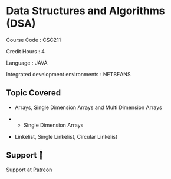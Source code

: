 # Data Structures and Algorithms (DSA)

Course Code : CSC211  

Credit Hours : 4

Language : JAVA 

Integrated development environments : NETBEANS

## Topic Covered

- Arrays, Single Dimension Arrays and Multi Dimension Arrays
- - Single Dimension Arrays

- Linkelist, Single Linkelist, Circular Linkelist

## Support 💓

Support at <a href="https://www.patreon.com/ossamamehmood" target="_blank">Patreon</a>
